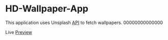 # HD-Wallpaper-App

This application uses Unsplash [API](https://unsplash.com/developers) to fetch wallpapers. 00000000000000

Live [Preview](https://hd-wallpapers4k.netlify.app/)
